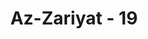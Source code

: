 ---
title: "Az-Zariyat - 19"
no: 19
arabic_no: ١٩
ayah: وَفِيْٓ اَمْوَالِهِمْ حَقٌّ لِّلسَّاۤىِٕلِ وَالْمَحْرُوْمِ 
translation: "Dan pada harta benda mereka ada hak untuk orang miskin yang meminta dan orang miskin yang tidak meminta. "
tafsir: "Ayat ini menjelaskan bahwa di samping mereka melaksanakan salat wajib dan sunah, mereka juga selalu mengeluarkan infaq fi sabilillah dengan mengeluarkan zakat wajib atau sumbangan derma atau sokongan sukarela karena mereka memandang bahwa pada harta-harta mereka itu ada hak fakir miskin yang meminta dan orang miskin yang tidak meminta bagian karena merasa malu untuk meminta. Ibnu Jarir meriwayatkan sebuah hadis dari Abu Hurairah bahwa Nabi Muhammad saw pernah menerangkan siapa saja yang tergolong orang miskin, dengan sabdanya: Bukanlah orang miskin itu yang tidak diberi sebiji dan dua biji kurma atau sesuap dan dua suap makanan. Beliau ditanya, \"(Jika demikian) siapakah yang dinamakan miskin itu?\" Beliau menjawab, \"Orang yang tidak mempunyai apa yang diperlukan dan tidak dikenal tempatnya sehingga tidak diberikan sedekah kepadanya. Itulah orang yang mahrum tidak dapat bagian.\" (Riwayat Ibnu Jarir dari Abu Hurairah) Di dalam Al-Qur'an terdapat tiga kelompok ayat yang selalu ber dampingan, tidak dapat dipisahkan yaitu perintah untuk salat danmengeluarkan zakat, perintah supaya taat kepada Allah dan rasulNya, dan perintah untuk bersyukur kepada Allah dan kedua ibubapak. Setelah Allah menerangkan sifat-sifat orang yang bertakwa, maka Allah menjelaskan bahwa mereka itu melihat dengan hati nurani tanda-tanda kekuasaan Allah pada alam kosmos, pada alam semesta yang melintang di sekelilingnya, di bumi dan di langit sehingga memiliki ketenangan jiwa, sebagai tanda seorang yang sudah makrifah kepada Allah."
---